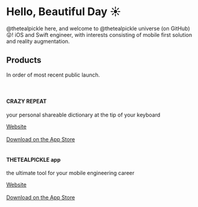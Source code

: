 # Hello, Beautiful Day ☀️ 

@thetealpickle here, and welcome to @thetealpickle universe (on GitHub) 😜!
iOS and Swift engineer, with interests consisting of mobile first solution and reality augmentation.

## Products 
In order of most recent public launch.<br><br><br>

#### CRAZY REPEAT  
your personal shareable dictionary at the tip of your keyboard 

<a href="https://crazyrepeat.com">Website</a><br><br>
<a href="https://apps.apple.com/us/app/crazy-repeat/id1476049878">Download on the App Store</a><br><br>

#### THETEALPICKLE app 
the ultimate tool for your mobile engineering career

<a href="https://thetealpickle.com">Website</a><br><br>
<a href="https://apps.apple.com/us/app/thetealpickle/id1478766318?ls=1">Download on the App Store</a>

<!--
**thetealpickle/thetealpickle** is a ✨ _special_ ✨ repository because its `README.md` (this file) appears on your GitHub profile.

Here are some ideas to get you started:

- 🔭 I’m currently working on ...
- 🌱 I’m currently learning ...
- 👯 I’m looking to collaborate on ...
- 🤔 I’m looking for help with ...
- 💬 Ask me about ...
- 📫 How to reach me: ...
- 😄 Pronouns: ...
- ⚡ Fun fact: ...

I can be reached by email jessica@thetealpickle.com
Using the one of the subject line's below increases the probability the email will be viewed.

[Collab]
[Contract]



I was first exposed to coding during a 2 week workshop the summer prior to starting my undergrad study @NYU
That fall I attended DroidCon NYC and it was clear, tech is where I am meant to be
I switched my major from mechanical engineering to computer engineering and formally started my coding career January 2015.


Since then I have experienced engineering @Lyft, @Bitly, @Clarifai, @PitneyBowes and @ThisAlso
I have experienced teaching engineering with @GirlsWhoCode and @NYU's Department for K12 STEM Education.



projects

All projects found on my github are in the process of becoming demoable or having some type of easily demoable component.
Have fun, go nuts, fork my shit, share the shit. experience.
-->
